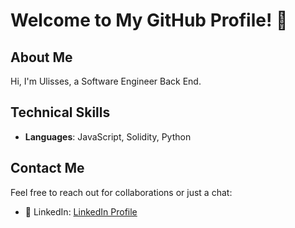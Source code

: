 # Welcome to My GitHub Profile! 👋

## About Me
Hi, I'm Ulisses, a  Software Engineer Back End.

## Technical Skills
- **Languages**: JavaScript, Solidity, Python

## Contact Me
Feel free to reach out for collaborations or just a chat:
- 💼 LinkedIn: [LinkedIn Profile]([in/ulisses-dantas-2a66092b3](https://br.linkedin.com/in/ulisses-dantas-2a66092b3))


